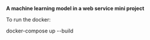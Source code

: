 **A machine learning model in a web service mini project**


To run the docker:

docker-compose up --build
